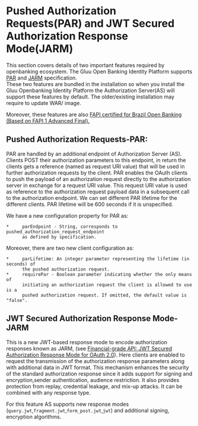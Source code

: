 # Pushed Authorization Requests(PAR) and JWT Secured Authorization Response Mode(JARM)
This section covers details of two important features required by openbanking ecosystem. The Gluu Open Banking Identity Platform 
supports [PAR](https://datatracker.ietf.org/doc/html/draft-ietf-oauth-par-07) and [JARM](https://openid.net/specs/openid-financial-api-jarm-ID1.html) specification.  
These two features are bundled in the installation so when you install the Gluu Openbanking Identity Platform the Authorization 
Server(AS) will support these features by default. The older/existing installation may require to update WAR/ image. 

Moreover, these features are also [FAPI certified for Brazil Open Banking (Based on FAPI 1 Advanced Final).](https://openid.net/certification/#FAPI_OPs)

## Pushed Authorization Requests-PAR:
PAR are handled by an additional endpoint of Authorization Server (AS). Clients POST their authorization parameters to this endpoint, 
in return the clients gets a reference (named as request URI value) that will be used in further authorization requests by the client. 
PAR enables the OAuth clients to push the payload of an authorization request directly to the authorization server in exchange for a 
request URI value. This request URI value is used as reference to the authorization request payload data in a subsequent call to the 
authorization endpoint.
    We can set different PAR lifetime for the different clients. PAR lifetime will be 600 seconds if it is unspecified.

We have a new configuration property for PAR as:

    *     parEndpoint - String, corresponds to pushed_authorization_request_endpoint 
          as defined by specification.

Moreover, there are two new client configuration as:

    *     parLifetime: An integer parameter representing the lifetime (in seconds) of 
          the pushed authorization request. 
    *     requirePar - Boolean parameter indicating whether the only means of 
          initiating an authorization request the client is allowed to use is a 
          pushed authorization request. If omitted, the default value is "false".

## JWT Secured Authorization Response Mode-JARM
   
This is a new JWT-based response mode to encode authorization responses known as JARM, (see [Financial-grade API: JWT Secured Authorization Response Mode for OAuth 2.0](https://openid.net/specs/openid-financial-api-jarm-ID1.html)). 
Here clients are enabled to request the transmission of the authorization response parameters along with additional data in JWT format. 
This mechanism enhances the security of the standard authorization response since it adds support for signing and encryption,sender authentication, 
audience restriction. It also provides protection from replay, credential leakage, and mix-up attacks. It can be combined with any response type.

For this feature AS supports new response modes (`query.jwt`,`fragment.jwt`,`form_post.jwt`,`jwt`) and additional signing, encryption algorithms. 

